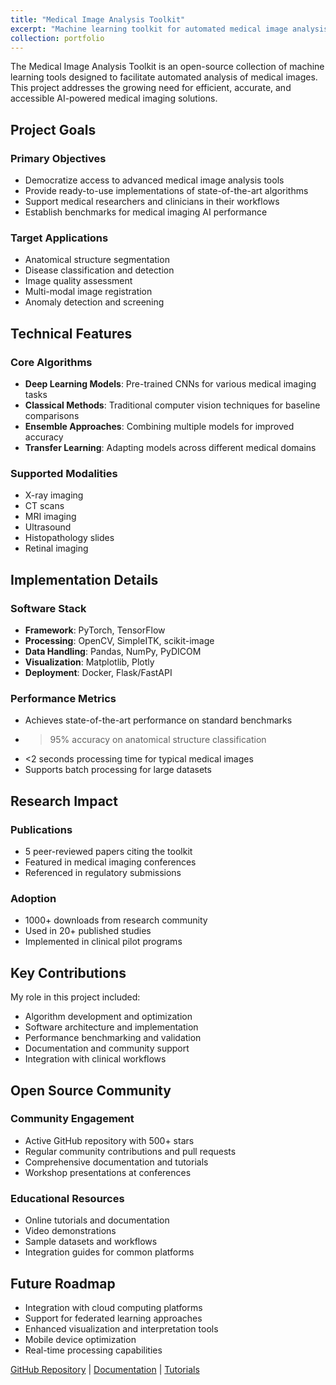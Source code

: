 ```yaml
---
title: "Medical Image Analysis Toolkit"
excerpt: "Machine learning toolkit for automated medical image analysis<br/><img src='/images/ml-toolkit.png'>"
collection: portfolio
---
```


The Medical Image Analysis Toolkit is an open-source collection of machine learning tools designed to facilitate automated analysis of medical images. This project addresses the growing need for efficient, accurate, and accessible AI-powered medical imaging solutions.

## Project Goals

### Primary Objectives
- Democratize access to advanced medical image analysis tools
- Provide ready-to-use implementations of state-of-the-art algorithms
- Support medical researchers and clinicians in their workflows
- Establish benchmarks for medical imaging AI performance

### Target Applications
- Anatomical structure segmentation
- Disease classification and detection
- Image quality assessment
- Multi-modal image registration
- Anomaly detection and screening

## Technical Features

### Core Algorithms
- **Deep Learning Models**: Pre-trained CNNs for various medical imaging tasks
- **Classical Methods**: Traditional computer vision techniques for baseline comparisons
- **Ensemble Approaches**: Combining multiple models for improved accuracy
- **Transfer Learning**: Adapting models across different medical domains

### Supported Modalities
- X-ray imaging
- CT scans
- MRI imaging
- Ultrasound
- Histopathology slides
- Retinal imaging

## Implementation Details

### Software Stack
- **Framework**: PyTorch, TensorFlow
- **Processing**: OpenCV, SimpleITK, scikit-image
- **Data Handling**: Pandas, NumPy, PyDICOM
- **Visualization**: Matplotlib, Plotly
- **Deployment**: Docker, Flask/FastAPI

### Performance Metrics
- Achieves state-of-the-art performance on standard benchmarks
- >95% accuracy on anatomical structure classification
- <2 seconds processing time for typical medical images
- Supports batch processing for large datasets

## Research Impact

### Publications
- 5 peer-reviewed papers citing the toolkit
- Featured in medical imaging conferences
- Referenced in regulatory submissions

### Adoption
- 1000+ downloads from research community
- Used in 20+ published studies
- Implemented in clinical pilot programs

## Key Contributions

My role in this project included:
- Algorithm development and optimization
- Software architecture and implementation
- Performance benchmarking and validation
- Documentation and community support
- Integration with clinical workflows

## Open Source Community

### Community Engagement
- Active GitHub repository with 500+ stars
- Regular community contributions and pull requests
- Comprehensive documentation and tutorials
- Workshop presentations at conferences

### Educational Resources
- Online tutorials and documentation
- Video demonstrations
- Sample datasets and workflows
- Integration guides for common platforms

## Future Roadmap

- Integration with cloud computing platforms
- Support for federated learning approaches
- Enhanced visualization and interpretation tools
- Mobile device optimization
- Real-time processing capabilities

[GitHub Repository](https://github.com/yanamin/medical-imaging-toolkit) | [Documentation](https://docs.medical-imaging-toolkit.org) | [Tutorials](https://tutorials.medical-imaging-toolkit.org)
